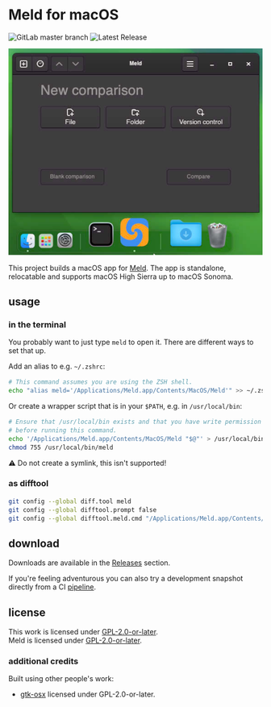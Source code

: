 # Meld for macOS

![GitLab master branch](https://gitlab.com/dehesselle/meld_macos/badges/main/pipeline.svg)
![Latest Release](https://img.shields.io/gitlab/v/release/dehesselle/meld_macos?sort=semver&color=2f699b&label=Latest%20Release)

![screenshot](resources/screenshot.png)

This project builds a macOS app for [Meld](https://meld.app). The app is standalone, relocatable and supports macOS High Sierra up to macOS Sonoma.

## usage

### in the terminal

You probably want to just type `meld` to open it. There are different ways to set that up.

Add an alias to e.g. `~/.zshrc`:

```bash
# This command assumes you are using the ZSH shell.
echo "alias meld='/Applications/Meld.app/Contents/MacOS/Meld'" >> ~/.zshrc
```

Or create a wrapper script that is in your `$PATH`, e.g. in `/usr/local/bin`:

```bash
# Ensure that /usr/local/bin exists and that you have write permission
# before running this command.
echo '/Applications/Meld.app/Contents/MacOS/Meld "$@"' > /usr/local/bin/meld
chmod 755 /usr/local/bin/meld
```

⚠️ Do not create a symlink, this isn't supported!

### as difftool

```bash
git config --global diff.tool meld
git config --global difftool.prompt false
git config --global difftool.meld.cmd "/Applications/Meld.app/Contents/MacOS/Meld \$LOCAL \$REMOTE"
```

## download

Downloads are available in the [Releases](https://gitlab.com/dehesselle/meld_macos/-/releases) section.

If you're feeling adventurous you can also try a development snapshot directly from a CI [pipeline](https://gitlab.com/dehesselle/meld_macos/-/pipelines).

## license

This work is licensed under [GPL-2.0-or-later](LICENSE).  
Meld is licensed under [GPL-2.0-or-later](https://gitlab.gnome.org/GNOME/meld/-/blob/main/COPYING?ref_type=heads).

### additional credits

Built using other people's work:

- [gtk-osx](https://gitlab.gnome.org/GNOME/gtk-osx) licensed under GPL-2.0-or-later.
